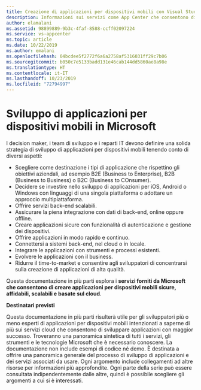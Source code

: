 ```yaml
---
title: Creazione di applicazioni per dispositivi mobili con Visual Studio App Center e servizi di Azure
description: Informazioni sui servizi come App Center che consentono di creare applicazioni per dispositivi mobili reali insieme ad altri servizi di Azure.
author: elamalani
ms.assetid: 98899889-9b3c-4faf-8588-ccff02097224
ms.service: vs-appcenter
ms.topic: article
ms.date: 10/22/2019
ms.author: emalani
ms.openlocfilehash: 04bcdee5f2772f6a6a2758af5316031ff29c7b06
ms.sourcegitcommit: b050c7e5133badd131e46cab144dd5860ae8a98e
ms.translationtype: HT
ms.contentlocale: it-IT
ms.lasthandoff: 10/23/2019
ms.locfileid: "72794997"
---
```

# <a name="mobile-application-development-in-microsoft"></a>Sviluppo di applicazioni per dispositivi mobili in Microsoft
I decision maker, i team di sviluppo e i reparti IT devono definire una solida strategia di sviluppo di applicazioni per dispositivi mobili tenendo conto di diversi aspetti:
- Scegliere come destinazione i tipi di applicazione che rispettino gli obiettivi aziendali, ad esempio B2E (Business to Enterprise), B2B (Business to Business) o B2C (Business to COnsumer).
- Decidere se investire nello sviluppo di applicazioni per iOS, Android o Windows con linguaggi di una singola piattaforma o adottare un approccio multipiattaforma.
- Offrire servizi back-end scalabili.
- Assicurare la piena integrazione con dati di back-end, online oppure offline.
- Creare applicazioni sicure con funzionalità di autenticazione e gestione dei dispositivi.
- Offrire applicazioni in modo rapido e continuo.
- Connettersi a sistemi back-end, nel cloud o in locale.
- Integrare le applicazioni con strumenti e processi esistenti.
- Evolvere le applicazioni con il business.
- Ridurre il time-to-market e consentire agli sviluppatori di concentrarsi sulla creazione di applicazioni di alta qualità.

Questa documentazione in più parti esplora i **servizi forniti da Microsoft che consentono di creare applicazioni per dispositivi mobili sicure, affidabili, scalabili e basate sul cloud**.

**Destinatari previsti**

Questa documentazione in più parti risulterà utile per gli sviluppatori più o meno esperti di applicazioni per dispositivi mobili intenzionati a saperne di più sui servizi cloud che consentono di sviluppare applicazioni con maggior successo. Troveranno una panoramica sintetica di tutti i servizi, gli strumenti e le tecnologie Microsoft che è necessario conoscere. La documentazione non include esempi di codice né demo. È destinata a offrire una panoramica generale del processo di sviluppo di applicazioni e dei servizi associati da usare. Ogni argomento include collegamenti ad altre risorse per informazioni più approfondite. Ogni parte della serie può essere consultata indipendentemente dalle altre, quindi è possibile scegliere gli argomenti a cui si è interessati.
